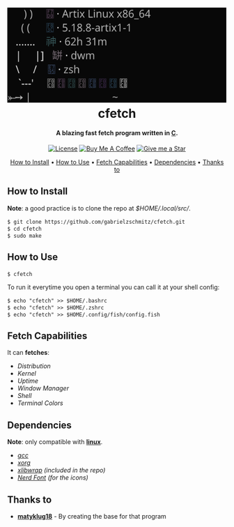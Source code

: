 <h1 align="center">
    <br>
    <img src="./cfetch.svg" alt="cfetch">
    <br>
    cfetch
    <br>
</h1>

<h4 align="center">A blazing fast fetch program written in <a href="https://www.open-std.org/JTC1/SC22/WG14/www/standards" target="_blank">C</a>.</h4>

<p align="center">
<a href="./LICENSE"><img src="https://img.shields.io/badge/license-GPL-3.svg" alt="License"></a>
<a href="https://www.buymeacoffee.com/gabrielzschmitz" target="_blank"><img src="https://www.buymeacoffee.com/assets/img/custom_images/orange_img.png" alt="Buy Me A Coffee" style="height: 20px !important;width: 87px;" ></a>
<a href="https://github.com/gabrielzschmitz/cfetch"><img src="https://img.shields.io/github/stars/gabrielzschmitz/cfetch?style=social" alt="Give me a Star"></a>
</p>

<p align="center">
  <a href="#how-to-install">How to Install</a> •
  <a href="#how-to-use">How to Use</a> •
  <a href="#fetch-capabilities">Fetch Capabilities</a> •
  <a href="#dependencies">Dependencies</a> •
  <a href="#thanks-to">Thanks to</a>
</p>

## How to Install
<b>Note</b>: a good practice is to clone the repo at <i>$HOME/.local/src/</i>.
```
$ git clone https://github.com/gabrielzschmitz/cfetch.git
$ cd cfetch
$ sudo make
```

## How to Use
```
$ cfetch
```

To run it everytime you open a terminal you can call it at your shell config:
```
$ echo "cfetch" >> $HOME/.bashrc
$ echo "cfetch" >> $HOME/.zshrc
$ echo "cfetch" >> $HOME/.config/fish/config.fish
```

## Fetch Capabilities
It can <b>fetches</b>:
<i>
 * Distribution
 * Kernel
 * Uptime
 * Window Manager 
 * Shell
 * Terminal Colors
</i>

## Dependencies
<b>Note</b>: only compatible with [<b>linux</b>](https://www.linuxfoundation.org/).
<i>
* [gcc](https://gcc.gnu.org/)
* [xorg](https://www.x.org/wiki/)
* [xlibwrap](https://github.com/matyklug18/Flexfetch/blob/master/xlibwrap.h) (included in the repo)
* [Nerd Font](https://www.nerdfonts.com/) (for the icons)
</i>

## Thanks to
- [<b>matyklug18</b>](https://github.com/matyklug18/Flexfetch) - By creating the base for that program

